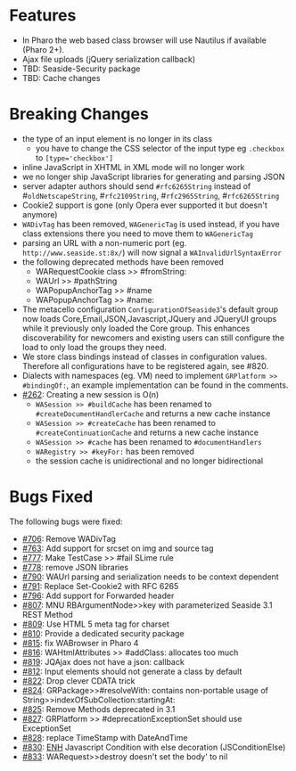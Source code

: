 # Features #
  * In Pharo the web based class browser will use Nautilus if available (Pharo 2+).
  * Ajax file uploads (jQuery serialization callback)
  * TBD: Seaside-Security package
  * TBD: Cache changes

# Breaking Changes #
  * the type of an input element is no longer in its class
    * you have to change the CSS selector of the input type eg `.checkbox` to `[type='checkbox']`
  * inline JavaScript in XHTML in XML mode will no longer work
  * we no longer ship JavaScript libraries for generating and parsing JSON
  * server adapter authors should send `#rfc6265String` instead of #`oldNetscapeString`, #`rfc2109String`, #`rfc2965String`, #`rfc6265String`
  * Cookie2 support is gone (only Opera ever supported it but doesn't anymore)
  * `WADivTag` has been removed, `WAGenericTag` is used instead, if you have class extensions there you need to move them to `WAGenericTag`
  * parsing an URL with a non-numeric port (eg. `http://www.seaside.st:8x/`) will now signal a `WAInvalidUrlSyntaxError`
  * the following deprecated methods have been removed
    * WARequestCookie class >> #fromString:
    * WAUrl >> #pathString
    * WAPopupAnchorTag >> #name
    * WAPopupAnchorTag >> #name:
  * The metacello configuration `ConfigurationOfSeaside3`'s default group now loads Core,Email,JSON,Javascript,JQuery and JQueryUI groups while it previously only loaded the Core group. This enhances discoverability for newcomers and existing users can still configure the load to only load the groups they need.
  * We store class bindings instead of classes in configuration values. Therefore all configurations have to be registered again, see #820.
  * Dialects with namespaces (eg. VM) need to implement `GRPlatform >> #bindingOf:`, an example implementation can be found in the comments.
  * [#262](https://github.com/SeasideSt/Seaside/issues/262): Creating a new session is O(n)
    * `WASession >> #buildCache` has been renamed to `#createDocumentHandlerCache` and returns a new cache instance
    * `WASession >> #createCache` has been renamed to `#createContinuationCache` and returns a new cache instance
    * `WASession >> #cache` has been renamed to `#documentHandlers`
    * `WARegistry >> #keyFor:` has been removed
    * the session cache is unidirectional and no longer bidirectional

# Bugs Fixed #

The following bugs were fixed:
  * [#706](https://github.com/SeasideSt/Seaside/issues/706): 	Remove WADivTag
  * [#763](https://github.com/SeasideSt/Seaside/issues/763): 	Add support for srcset on img and source tag
  * [#777](https://github.com/SeasideSt/Seaside/issues/777): 	Make TestCase >> #fail SLime rule
  * [#778](https://github.com/SeasideSt/Seaside/issues/778): 	remove JSON libraries
  * [#790](https://github.com/SeasideSt/Seaside/issues/790): 	WAUrl parsing and serialization needs to be context dependent
  * [#791](https://github.com/SeasideSt/Seaside/issues/791): 	Replace Set-Cookie2 with RFC 6265
  * [#796](https://github.com/SeasideSt/Seaside/issues/796): 	Add support for Forwarded header
  * [#807](https://github.com/SeasideSt/Seaside/issues/807): 	MNU RBArgumentNode>>key with parameterized Seaside 3.1 REST Method
  * [#809](https://github.com/SeasideSt/Seaside/issues/809): 	Use HTML 5 meta tag for charset
  * [#810](https://github.com/SeasideSt/Seaside/issues/810): 	Provide a dedicated security package
  * [#815](https://github.com/SeasideSt/Seaside/issues/815): 	fix WABrowser in Pharo 4
  * [#816](https://github.com/SeasideSt/Seaside/issues/816): 	WAHtmlAttributes >> #addClass: allocates too much
  * [#819](https://github.com/SeasideSt/Seaside/issues/819):	JQAjax does not have a json: callback
  * [#812](https://github.com/SeasideSt/Seaside/issues/812): 	Input elements should not generate a class by default
  * [#822](https://github.com/SeasideSt/Seaside/issues/822): 	Drop clever CDATA trick
  * [#824](https://github.com/SeasideSt/Seaside/issues/824):   GRPackage>>#resolveWith: contains non-portable usage of String>>indexOfSubCollection:startingAt:
  * [#825](https://github.com/SeasideSt/Seaside/issues/825): 	Remove Methods deprecated in 3.1
  * [#827](https://github.com/SeasideSt/Seaside/issues/827): 	GRPlatform >> #deprecationExceptionSet should use ExceptionSet
  * [#828](https://github.com/SeasideSt/Seaside/issues/828): 	replace TimeStamp with DateAndTime
  * [#830](https://github.com/SeasideSt/Seaside/issues/830):    	[ENH](ENH) Javascript Condition with else decoration (JSConditionElse)
  * [#833](https://github.com/SeasideSt/Seaside/issues/833):	WARequest>>destroy doesn't set the body' to nil
